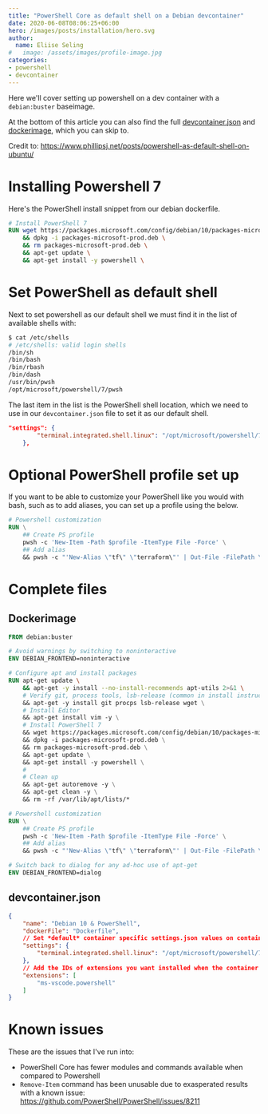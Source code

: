 ```yaml
---
title: "PowerShell Core as default shell on a Debian devcontainer"
date: 2020-06-08T08:06:25+06:00
hero: /images/posts/installation/hero.svg
author:
  name: Eliise Seling
#   image: /assets/images/profile-image.jpg
categories:
- powershell
- devcontainer
---
```


Here we'll cover setting up powershell on a dev container with a `debian:buster` baseimage.

At the bottom of this article you can also find the full [devcontainer.json](#devcontainerjson) and [dockerimage](#dockerimage), which you can skip to.

Credit to: https://www.phillipsj.net/posts/powershell-as-default-shell-on-ubuntu/

# Installing Powershell 7

Here's the PowerShell install snippet from our debian dockerfile.

```Dockerfile
# Install PowerShell 7
RUN wget https://packages.microsoft.com/config/debian/10/packages-microsoft-prod.deb \
    && dpkg -i packages-microsoft-prod.deb \
    && rm packages-microsoft-prod.deb \
    && apt-get update \
    && apt-get install -y powershell \
```

# Set PowerShell as default shell

Next to set powershell as our default shell we must find it in the list of available shells with:

```bash
$ cat /etc/shells
# /etc/shells: valid login shells
/bin/sh
/bin/bash
/bin/rbash
/bin/dash
/usr/bin/pwsh
/opt/microsoft/powershell/7/pwsh
```

The last item in the list is the PowerShell shell location, which we need to use in our `devcontainer.json` file to set it as our default shell.

```json
"settings": {
		"terminal.integrated.shell.linux": "/opt/microsoft/powershell/7/pwsh",
	},
```

# Optional PowerShell profile set up

If you want to be able to customize your PowerShell like you would with bash, such as to add aliases, you can set up a profile using the below.

```Dockerfile
# Powershell customization
RUN \
    ## Create PS profile
    pwsh -c 'New-Item -Path $profile -ItemType File -Force' \
    ## Add alias
    && pwsh -c "'New-Alias \"tf\" \"terraform\"' | Out-File -FilePath \$profile"
```


# Complete files

## Dockerimage

```Dockerfile
FROM debian:buster

# Avoid warnings by switching to noninteractive
ENV DEBIAN_FRONTEND=noninteractive

# Configure apt and install packages
RUN apt-get update \
    && apt-get -y install --no-install-recommends apt-utils 2>&1 \
    # Verify git, process tools, lsb-release (common in install instructions for CLIs), wget installed
    && apt-get -y install git procps lsb-release wget \
    # Install Editor
    && apt-get install vim -y \
    # Install PowerShell 7
    && wget https://packages.microsoft.com/config/debian/10/packages-microsoft-prod.deb \
    && dpkg -i packages-microsoft-prod.deb \
    && rm packages-microsoft-prod.deb \
    && apt-get update \
    && apt-get install -y powershell \
    #
    # Clean up
    && apt-get autoremove -y \
    && apt-get clean -y \
    && rm -rf /var/lib/apt/lists/*

# Powershell customization
RUN \
    ## Create PS profile
    pwsh -c 'New-Item -Path $profile -ItemType File -Force' \
    ## Add alias
    && pwsh -c "'New-Alias \"tf\" \"terraform\"' | Out-File -FilePath \$profile"

# Switch back to dialog for any ad-hoc use of apt-get
ENV DEBIAN_FRONTEND=dialog
```

## devcontainer.json

```json
{
	"name": "Debian 10 & PowerShell",
	"dockerFile": "Dockerfile",
	// Set *default* container specific settings.json values on container create.
	"settings": {
		"terminal.integrated.shell.linux": "/opt/microsoft/powershell/7/pwsh",
	},
	// Add the IDs of extensions you want installed when the container is created.
	"extensions": [
		"ms-vscode.powershell"
	]
}
```


# Known issues

These are the issues that I've run into:

- PowerShell Core has fewer modules and commands available when compared to Powershell
- `Remove-Item` command has been unusable due to exasperated results with a known issue: https://github.com/PowerShell/PowerShell/issues/8211

